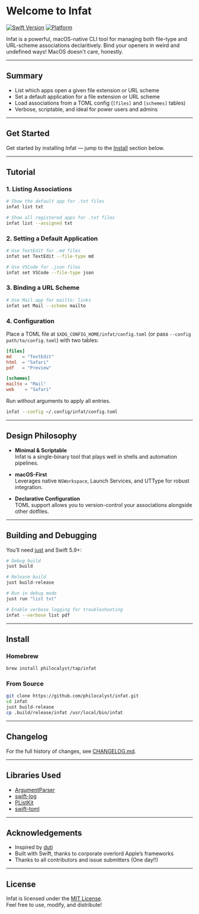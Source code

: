 # Welcome to Infat

[![Swift Version](https://badgen.net/static/Swift/6.0/orange)](https://swift.org)
[![Platform](https://badgen.net/static/platform/macOS%2013)](https://developer.apple.com/macOS)

Infat is a powerful, macOS-native CLI tool for managing both file-type and URL-scheme associations declaritively. Bind your openers in weird and undefined ways! MacOS doesn't care, honestly.

---

## Summary

- List which apps open a given file extension or URL scheme  
- Set a default application for a file extension or URL scheme  
- Load associations from a TOML config (`[files]` and `[schemes]` tables)  
- Verbose, scriptable, and ideal for power users and admins  

---

## Get Started

Get started by installing Infat — jump to the [Install](#install) section below.

---

## Tutorial

### 1. Listing Associations

```bash
# Show the default app for .txt files
infat list txt

# Show all registered apps for .txt files
infat list --assigned txt
```

### 2. Setting a Default Application

```bash
# Use TextEdit for .md files
infat set TextEdit --file-type md

# Use VSCode for .json files
infat set VSCode --file-type json
```

### 3. Binding a URL Scheme

```bash
# Use Mail.app for mailto: links
infat set Mail --scheme mailto
```

### 4. Configuration

Place a TOML file at `$XDG_CONFIG_HOME/infat/config.toml` (or pass `--config path/to/config.toml`) with two tables:

```toml
[files]
md    = "TextEdit"
html  = "Safari"
pdf   = "Preview"

[schemes]
mailto = "Mail"
web    = "Safari"
```

Run without arguments to apply all entries.

```bash
infat --config ~/.config/infat/config.toml
```

---

## Design Philosophy

- **Minimal & Scriptable**  
  Infat is a single-binary tool that plays well in shells and automation pipelines.

- **macOS-First**  
  Leverages native `NSWorkspace`, Launch Services, and UTType for robust integration.

- **Declarative Configuration**  
  TOML support allows you to version-control your associations alongside other dotfiles.

---

## Building and Debugging

You’ll need [just](https://github.com/casey/just) and Swift 5.9+:

```bash
# Debug build
just build

# Release build
just build-release

# Run in debug mode
just run "list txt"

# Enable verbose logging for troubleshooting
infat --verbose list pdf
```

---

## Install

### Homebrew

```bash
brew install philocalyst/tap/infat
```

### From Source

```bash
git clone https://github.com/philocalyst/infat.git
cd infat
just build-release
cp .build/release/infat /usr/local/bin/infat
```

---

## Changelog

For the full history of changes, see [CHANGELOG.md](CHANGELOG.md).

---

## Libraries Used

- [ArgumentParser](https://github.com/apple/swift-argument-parser)  
- [swift-log](https://github.com/apple/swift-log)  
- [PListKit](https://github.com/orchetect/PListKit)  
- [swift-toml](https://github.com/jdfergason/swift-toml)  

---

## Acknowledgements

- Inspired by [duti](https://github.com/moretension/duti)  
- Built with Swift, thanks to corporate overlord Apple’s frameworks  
- Thanks to all contributors and issue submitters (One day!!)

---

## License

Infat is licensed under the [MIT License](LICENSE).  
Feel free to use, modify, and distribute!
